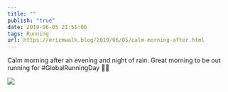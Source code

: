 ```yaml
---
title: ""
publish: "true"
date: 2019-06-05 21:51:00
tags: Running
url: https://ericmwalk.blog/2019/06/05/calm-morning-after.html
---
```


Calm morning after an evening and night of rain. Great morning to be out running for #GlobalRunningDay 🏃‍♂️

![](https://ericmwalk.blog/uploads/2022/4d6d6cd1fe.jpg)